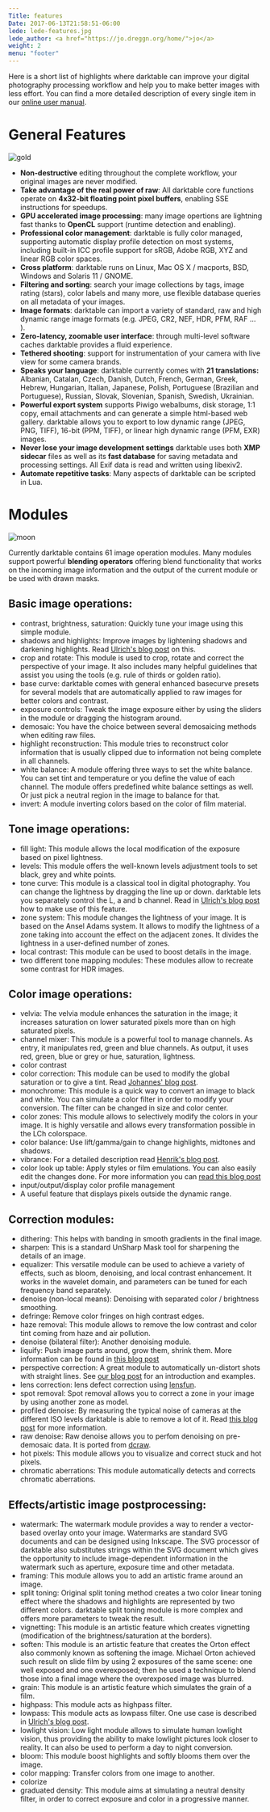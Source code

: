 ```yaml
---
Title: features
Date: 2017-06-13T21:58:51-06:00
lede: lede-features.jpg
lede_author: <a href="https://jo.dreggn.org/home/">jo</a>
weight: 2
menu: "footer"
---
```

Here is a short list of highlights where darktable can improve your digital photography processing workflow and help you to make better images with less effort. You can find a more detailed description of every single item in our [online user manual](https://www.darktable.org/usermanual/3.6/en/ "usermanual").

# General Features

![gold](../gold.jpg "gold")

*   **Non-destructive** editing throughout the complete workflow, your original images are never modified.
*   **Take advantage of the real power of raw**: All darktable core functions operate on **4x32-bit floating point pixel buffers**, enabling SSE instructions for speedups.
*   **GPU accelerated image processing**: many image opertions are lightning fast thanks to  **OpenCL** support (runtime detection and enabling).
*   **Professional color management**: darktable is fully color managed, supporting automatic display profile detection on most systems, including built-in ICC profile support for sRGB, Adobe RGB, XYZ and linear RGB color spaces.
*   **Cross platform**: darktable runs on Linux, Mac OS X / macports, BSD, Windows and Solaris 11 / GNOME.
*   **Filtering and sorting**: search your image collections by tags, image rating (stars), color labels and many more, use flexible database queries on all metadata of your images.
*   **Image formats**: darktable can import a variety of standard, raw and high dynamic range image formats (e.g. JPEG, CR2, NEF, HDR, PFM, RAF ... ).
*   **Zero-latency, zoomable user interface**: through multi-level software caches darktable provides a fluid experience.
*   **Tethered shooting**: support for instrumentation of your camera with live view for some camera brands.
*   **Speaks your language**: darktable currently comes with **21 translations:** Albanian, Catalan, Czech, Danish, Dutch, French, German, Greek, Hebrew, Hungarian, Italian, Japanese, Polish, Portuguese (Brazilian and Portuguese), Russian, Slovak, Slovenian, Spanish, Swedish, Ukrainian.
*   **Powerful export system** supports Piwigo webalbums, disk storage, 1:1 copy, email attachments and can generate a simple html-based web gallery. darktable allows you to export to low dynamic range (JPEG, PNG, TIFF), 16-bit (PPM, TIFF), or linear high dynamic range (PFM, EXR) images.
*   **Never lose your image development settings** darktable uses both **XMP sidecar** files as well as its **fast database** for saving metadata and processing settings. All Exif data is read and written using libexiv2.
*   **Automate repetitive tasks**: Many aspects of darktable can be scripted in Lua.

# Modules

![moon](../moon.jpg "moon")

Currently darktable contains 61 image operation modules. Many modules support powerful **blending operators** offering blend functionality that works on the incoming image information and the output of the current module or be used with drawn masks.

## Basic image operations:

*   contrast, brightness, saturation: Quickly tune your image using this simple module.
*   shadows and highlights: Improve images by lightening shadows and darkening highlights. Read [Ulrich's blog post](/2012/02/shadow-recovery-revisited "Shadow recovery revisited") on this.
*   crop and rotate: This module is used to crop, rotate and correct the perspective of your image. It also includes many helpful guidelines that assist you using the tools (e.g. rule of thirds or golden ratio).
*   base curve: darktable comes with general enhanced basecurve presets for several models that are automatically applied to raw images for better colors and contrast.
*   exposure controls: Tweak the image exposure either by using the sliders in the module or dragging the histogram around.
*   demosaic: You have the choice between several demosaicing methods when editing raw files.
*   highlight reconstruction: This module tries to reconstruct color information that is usually clipped due to information not being complete in all channels.
*   white balance: A module offering three ways to set the white balance. You can set tint and temperature or you define the value of each channel. The module offers predefined white balance settings as well. Or just pick a neutral region in the image to balance for that.
*   invert: A module inverting colors based on the color of film material.

## Tone image operations:

*   fill light: This module allows the local modification of the exposure based on pixel lightness.
*   levels: This module offers the well-known levels adjustment tools to set black, grey and white points.
*   tone curve: This module is a classical tool in digital photography. You can change the lightness by dragging the line up or down. darktable lets you separately control the L, a and b channel. Read in [Ulrich's blog post](/2012/02/mastering-color-with-lab-tone-curves "Mastering color with Lab tone curves") how to make use of this feature.
*   zone system: This module changes the lightness of your image. It is based on the Ansel Adams system. It allows to modify the lightness of a zone taking into account the effect on the adjacent zones. It divides the lightness in a user-defined number of zones.
*   local contrast: This module can be used to boost details in the image.
*   two different tone mapping modules: These modules allow to recreate some contrast for HDR images.

## Color image operations:

*   velvia: The velvia module enhances the saturation in the image; it increases saturation on lower saturated pixels more than on high saturated pixels.
*   channel mixer: This module is a powerful tool to manage channels. As entry, it manipulates red, green and blue channels. As output, it uses red, green, blue or grey or hue, saturation, lightness.
*   color contrast
*   color correction: This module can be used to modify the global saturation or to give a tint. Read [Johannes' blog post](/2012/03/color-correction "color correction").
*   monochrome: This module is a quick way to convert an image to black and white. You can simulate a color filter in order to modify your conversion. The filter can be changed in size and color center.
*   color zones: This module allows to selectively modify the colors in your image. It is highly versatile and allows every transformation possible in the LCh colorspace.
*   color balance: Use lift/gamma/gain to change highlights, midtones and shadows.
*   vibrance: For a detailed description read [Henrik's blog post](/2011/10/different-kind-of-saturation "different kind of saturation").
*   color look up table: Apply styles or film emulations. You can also easily edit the changes done. For more information you can [read this blog post](/2016/05/colour-manipulation-with-the-colour-checker-lut-module)
*   input/output/display color profile management
*   A useful feature that displays pixels outside the dynamic range.

## Correction modules:

*   dithering: This helps with banding in smooth gradients in the final image.
*   sharpen: This is a standard UnSharp Mask tool for sharpening the details of an image.
*   equalizer: This versatile module can be used to achieve a variety of effects, such as bloom, denoising, and local contrast enhancement. It works in the wavelet domain, and parameters can be tuned for each frequency band separately.
*   denoise (non-local means): Denoising with separated color / brightness smoothing.
*   defringe: Remove color fringes on high contrast edges.
*   haze removal: This module allows to remove the low contrast and color tint coming from haze and air pollution.
*   denoise (bilateral filter): Another denoising module.
*   liquify: Push image parts around, grow them, shrink them. More information can be found in [this blog post](/2016/04//liquify-liquify "liquify")
*   perspective correction: A great module to automatically un-distort shots with straight lines. See [our blog post](/2016/03/a-new-module-for-automatic-perspective-correction "Perspective correction") for an introduction and examples.
*   lens correction: lens defect correction using [lensfun](https://github.com/lensfun/lensfun "liblensfun").
*   spot removal: Spot removal allows you to correct a zone in your image by using another zone as model.
*   profiled denoise: By measuring the typical noise of cameras at the different ISO levels darktable is able to remove a lot of it. Read [this blog post](/2012/12/profiling-sensor-and-photon-noise "profiling sensor and photon noise") for more information.
*   raw denoise: Raw denoise allows you to perfom denoising on pre-demosaic data. It is ported from [dcraw](https://www.cybercom.net/~dcoffin/dcraw/ "dcraw").
*   hot pixels: This module allows you to visualize and correct stuck and hot pixels.
*   chromatic aberrations: This module automatically detects and corrects chromatic aberrations.

## Effects/artistic image postprocessing:


*   watermark: The watermark module provides a way to render a vector-based overlay onto your image. Watermarks are standard SVG documents and can be designed using Inkscape. The SVG processor of darktable also substitutes strings within the SVG document which gives the opportunity to include image-dependent information in the watermark such as aperture, exposure time and other metadata.
*   framing: This module allows you to add an artistic frame around an image.
*   split toning: Original split toning method creates a two color linear toning effect where the shadows and highlights are represented by two different colors. darktable split toning module is more complex and offers more parameters to tweak the result.
*   vignetting: This module is an artistic feature which creates vignetting (modification of the brightness/saturation at the borders).
*   soften: This module is an artistic feature that creates the Orton effect also commonly known as softening the image. Michael Orton achieved such result on slide film by using 2 exposures of the same scene: one well exposed and one overexposed; then he used a technique to blend those into a final image where the overexposed image was blurred.
*   grain: This module is an artistic feature which simulates the grain of a film.
*   highpass: This module acts as highpass filter.
*   lowpass: This module acts as lowpass filter. One use case is described in [Ulrich's blog post](/2012/02/using-lowpass-filter-to-recover-shadows "Using lowpass filter to recover shadows").
*   lowlight vision: Low light module allows to simulate human lowlight vision, thus providing the ability to make lowlight pictures look closer to reality. It can also be used to perform a day to night conversion.
*   bloom: This module boost highlights and softly blooms them over the image.
*   color mapping: Transfer colors from one image to another.
*   colorize
*   graduated density: This module aims at simulating a neutral density filter, in order to correct exposure and color in a progressive manner.

